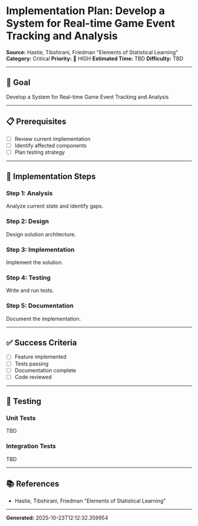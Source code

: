 # Implementation Plan: Develop a System for Real-time Game Event Tracking and Analysis

**Source:** Hastie, Tibshirani, Friedman   "Elements of Statistical Learning"
**Category:** Critical
**Priority:** 🔴 HIGH
**Estimated Time:** TBD
**Difficulty:** TBD

---

## 🎯 Goal

Develop a System for Real-time Game Event Tracking and Analysis

---

## 📋 Prerequisites

- [ ] Review current implementation
- [ ] Identify affected components
- [ ] Plan testing strategy

---

## 🔧 Implementation Steps

### Step 1: Analysis

Analyze current state and identify gaps.

### Step 2: Design

Design solution architecture.

### Step 3: Implementation

Implement the solution.

### Step 4: Testing

Write and run tests.

### Step 5: Documentation

Document the implementation.

---

## ✅ Success Criteria

- [ ] Feature implemented
- [ ] Tests passing
- [ ] Documentation complete
- [ ] Code reviewed

---

## 🧪 Testing

### Unit Tests

TBD

### Integration Tests

TBD

---

## 📚 References

- Hastie, Tibshirani, Friedman   "Elements of Statistical Learning"

---

**Generated:** 2025-10-23T12:12:32.359954
